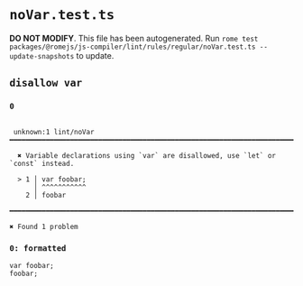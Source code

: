 # `noVar.test.ts`

**DO NOT MODIFY**. This file has been autogenerated. Run `rome test packages/@romejs/js-compiler/lint/rules/regular/noVar.test.ts --update-snapshots` to update.

## `disallow var`

### `0`

```

 unknown:1 lint/noVar ━━━━━━━━━━━━━━━━━━━━━━━━━━━━━━━━━━━━━━━━━━━━━━━━━━━━━━━━━━━━━━━━━━━━━━━━━━━━━━

  ✖ Variable declarations using `var` are disallowed, use `let` or `const` instead.

  > 1 │ var foobar;
      │ ^^^^^^^^^^^
    2 │ foobar

━━━━━━━━━━━━━━━━━━━━━━━━━━━━━━━━━━━━━━━━━━━━━━━━━━━━━━━━━━━━━━━━━━━━━━━━━━━━━━━━━━━━━━━━━━━━━━━━━━━━

✖ Found 1 problem

```

### `0: formatted`

```
var foobar;
foobar;

```
